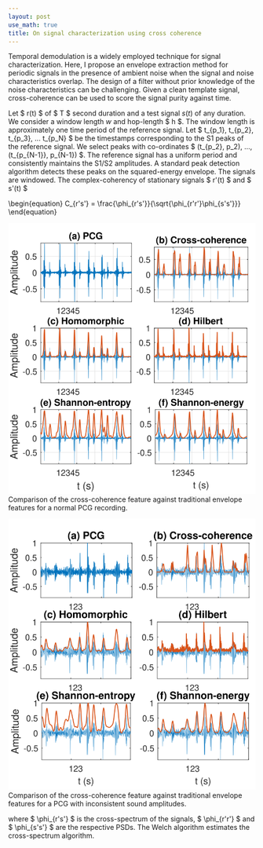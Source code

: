 ```yaml
---
layout: post
use_math: true
title: On signal characterization using cross coherence
---
```


Temporal demodulation is a widely employed technique for signal characterization. Here, I propose an envelope extraction method for periodic signals in the presence of ambient noise when the signal and noise characteristics overlap. The design of a filter without prior knowledge of the noise characteristics can be challenging. Given a clean template signal, cross-coherence can be used to score the signal purity against time.

Let $ r(t) $ of $ T $ second duration and a test signal $s(t)$ of any duration. We consider a window length $w$ and hop-length $ h $. The window length is approximately one time period of the reference signal. Let $ t_{p_1}, t_{p_2}, t_{p_3}, ...  t_{p_N} $ be the timestamps corresponding to the S1 peaks of the reference signal. We select peaks with co-ordinates $ (t_{p_2}, p_2), ..., (t_{p_{N-1}}, p_{N-1}) $. The reference signal has a uniform period and consistently maintains the S1/S2 amplitudes. A standard peak detection algorithm detects these peaks on the squared-energy envelope. The signals are windowed. The complex-coherency of stationary signals $ r'(t) $ and $ s'(t) $

\begin{equation}
C_{r's'} = \frac{\phi_{r's'}}{\sqrt{\phi_{r'r'}\phi_{s's'}}}
\end{equation}

![Image](/assets/Envelope_comparisions.svg)
Comparison of the cross-coherence feature against traditional envelope features for a normal PCG recording.

![Image](/assets/Envelope_comparisions_408.svg)
Comparison of the cross-coherence feature against traditional envelope features for a PCG with inconsistent sound amplitudes.

where  $ \phi_{r's'} $ is the cross-spectrum of the signals, $ \phi_{r'r'} $ and $ \phi_{s's'} $ are the respective PSDs. The Welch algorithm estimates the cross-spectrum algorithm. 
